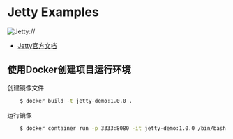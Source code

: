 # Jetty Examples

![Jetty://](http://www.eclipse.org/jetty/images/jetty-logo-80x22.png "Jetty")

* [Jetty官方文档](http://www.eclipse.org/jetty/)

## 使用Docker创建项目运行环境

创建镜像文件

``` bash
    $ docker build -t jetty-demo:1.0.0 .
```

运行镜像

``` bash
    $ docker container run -p 3333:8080 -it jetty-demo:1.0.0 /bin/bash
```

